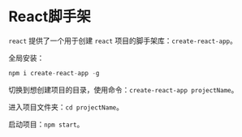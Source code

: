 # React脚手架

`react` 提供了一个用于创建 `react` 项目的脚手架库：`create-react-app`。

全局安装：

```js
npm i create-react-app -g
```

切换到想创建项目的目录，使用命令：`create-react-app projectName`。

进入项目文件夹：`cd projectName`。

启动项目：`npm start`。
